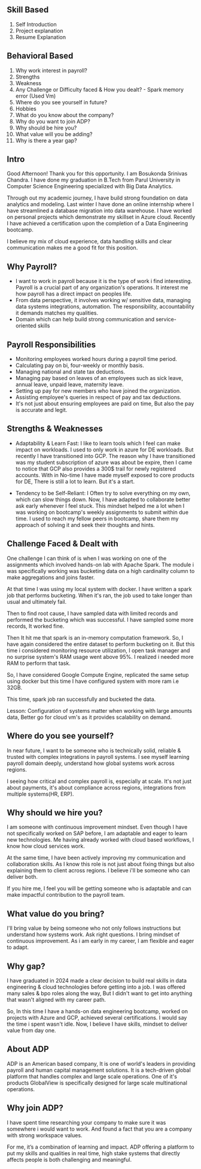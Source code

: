 ## **Skill Based**

1. Self Introduction
2. Project explanation
3. Resume Explanation

## **Behavioral Based**

1. Why work interest in payroll?
2. Strengths
3. Weakness
4. Any Challenge or Difficulty faced & How you dealt? - Spark memory error (Used Vm)
5. Where do you see yourself in future?
6. Hobbies
7. What do you know about the company?
8. Why do you want to join ADP?
9. Why should be hire you?
10. What value will you be adding?
11. Why is there a year gap?

## **Intro**
Good Afternoon! Thank you for this opportunity. I am Bosukonda Srinivas Chandra. I have done my graduation in B.Tech from Parul University in Computer Science Engineering specialized with Big Data Analytics. 

Through out my academic journey, I have build strong foundation on data analytics and modeling. Last winter I have done an online internship where I have streamlined a database migration into data warehouse. I have worked on personal projects which demonstrate my skillset in Azure cloud. Recently I have achieved a certification upon the completion of a Data Engineering bootcamp. 

I believe my mix of cloud experience, data handling skills and clear communication makes me a good fit for this position.
## **Why Payroll?**
- I want to work in payroll because it is the type of work i find interesting. Payroll is a crucial part of any organization's operations. It interest me how payroll has a direct impact on peoples life.
- From data perspective, it involves working w/ sensitive data, managing data systems integrations, automation. The responsibility, accountability it demands matches my qualities.
- Domain which can help build strong communication and service-oriented skills

## **Payroll Responsibilities**
- Monitoring employees worked hours during a payroll time period.
- Calculating pay on bi, four-weekly or monthly basis.
- Managing national and state tax deductions.
- Managing pay based on leaves of an employees such as sick leave, annual leave, unpaid leave, maternity leave.
- Setting up pay for new members who have joined the organization.
- Assisting employee's queries in respect of pay and tax deductions.
- It's not just about ensuring employees are paid on time, But also the pay is accurate and legit.
## **Strengths & Weaknesses**
- Adaptability & Learn Fast: I like to learn tools which I feel can make impact on workloads.
  I used to only work in azure for DE workloads. But recently I have transitioned into GCP. The reason why I have transitioned was my student subscription of azure was about be expire, then I came to notice that GCP also provides a 300$ trail for newly registered accounts. With in No-time I have made myself exposed to core products for DE, There is still a lot to learn. But it's a start.

- Tendency to be Self-Reliant: I Often try to solve everything on my own, which can slow things down. Now, I have adapted to collaborate better ask early whenever I feel stuck. 
  This mindset helped me a lot when I was working on bootcamp's weekly assignments to submit within due time.
  I used to reach my fellow peers in bootcamp, share them my approach of solving it and seek their thoughts and hints.

## **Challenge Faced & Dealt with**
One challenge I can think of is when I was working on one of the assignments which involved hands-on lab with Apache Spark. The module i was specifically working was bucketing data on a high cardinality column to make aggregations and joins faster.

At that time I was using my local system with docker. I have written a spark job that performs bucketing. When it's ran, the job used to take longer than usual and ultimately fail.

Then to find root cause, I have sampled data with limited records and performed the bucketing which was successful. I have sampled some more records, It worked fine.

Then It hit me that spark is an in-memory computation framework. So, I have again considered the entire dataset to perform bucketing on it. But this time i considered monitoring resource utilization, I open task manager and no surprise system's RAM usage went above 95%. I realized i needed more RAM to perform that task.

So, I have considered Google Compute Engine, replicated the same setup using docker but this time I have configured system with more ram i.e 32GB.

This time, spark job ran successfully and bucketed the data.

Lesson: Configuration of systems matter when working with large amounts data, Better go for cloud vm's as it provides scalability on demand.

## **Where do you see yourself?**
In near future, I want to be someone who is technically solid, reliable & trusted with complex integrations in payroll systems. I see myself learning payroll domain deeply, understand how global systems work across regions.

I seeing how critical and complex payroll is, especially at scale. It's not just about payments, it's about compliance across regions, integrations from multiple systems(HR, ERP).

## **Why should we hire you?**
I am someone with continuous improvement mindset. Even though I have not specifically worked on SAP before, I am adaptable and eager to learn new technologies. Me having already worked with cloud based workflows, I know how cloud services work.

At the same time, I have been actively improving my communication and collaboration skills. As I know this role is not just about fixing things but also explaining them to client across regions. I believe i'll be someone who can deliver both. 

If you hire me, I feel you will be getting someone who is adaptable and can make impactful contribution to the payroll team.
## **What value do you bring?**
I'll bring value by being someone who not only follows instructions but understand how systems work. Ask right questions. I bring mindset of continuous improvement. As i am early in my career, I am flexible and eager to adapt.
## **Why gap?**
I have graduated in 2024 made a clear decision to build real skills in data engineering & cloud technologies before getting into a job. I was offered many sales & bpo roles along the way, But I didn't want to get into anything that wasn't aligned with my career path. 

So, In this time I have a hands-on data engineering bootcamp, worked on projects with Azure and GCP, achieved several certifications. I would say the time i spent wasn't idle. Now, I believe I have skills, mindset to deliver value from day one.

## **About ADP**
ADP is an American based company, It is one of world's leaders in providing payroll and human capital management solutions. It is a tech-driven global platform that handles complex and large scale operations. One of it's products GlobalView is specifically designed for large scale multinational operations.

## **Why join ADP?**
I have spent time researching your company to make sure it was somewhere i would want to work. And found a fact that you are a company with strong workspace values. 

For me, it’s a combination of learning and impact. ADP offering a platform to put my skills and qualities in real time, high stake systems that directly affects people is both challenging and meaningful.